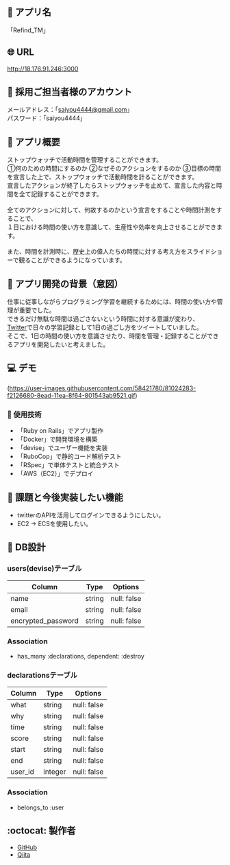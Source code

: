 ## :wrench: アプリ名
「Refind_TM」

## :globe_with_meridians: URL
http://18.176.91.246:3000

## :key: 採用ご担当者様のアカウント
メールアドレス：「saiyou4444@gmail.com」<br>
パスワード：「saiyou4444」

## :scroll: アプリ概要
ストップウォッチで活動時間を管理することができます。<br>
①何のための時間にするのか ②なぜそのアクションをするのか ③目標の時間<br>
を宣言した上で、ストップウォッチで活動時間を計ることができます。<br>
宣言したアクションが終了したらストップウォッチを止めて、宣言した内容と時間を全て記録することができます。<br>
<br>
全てのアクションに対して、何故するのかという宣言をすることや時間計測をすることで、<br>
１日における時間の使い方を意識して、生産性や効率を向上させることができます。<br>
<br>
また、時間を計測時に、歴史上の偉人たちの時間に対する考え方をスライドショーで観ることができるようになっています。

## :thought_balloon: アプリ開発の背景（意図）
仕事に従事しながらプログラミング学習を継続するためには、時間の使い方や管理が重要でした。<br>
できるだけ無駄な時間は過ごさないという時間に対する意識が変わり、<br>
[Twitter](https://twitter.com/abeeeee_d)で日々の学習記録として1日の過ごし方をツイートしていました。<br>
そこで、1日の時間の使い方を意識させたり、時間を管理・記録することができるアプリを開発したいと考えました。

## :computer: デモ
(https://user-images.githubusercontent.com/58421780/81024283-f2126680-8ead-11ea-8f64-801543ab9521.gif)

### :art: 使用技術
- 「Ruby on Rails」でアプリ製作
- 「Docker」で開発環境を構築
- 「devise」でユーザー機能を実装
- 「RuboCop」で静的コード解析テスト
- 「RSpec」で単体テストと統合テスト
- 「AWS（EC2）」でデプロイ

## :memo: 課題と今後実装したい機能
- twitterのAPIを活用してログインできるようにしたい。
- EC2 → ECSを使用したい。

## :triangular_ruler: DB設計
### users(devise)テーブル
|Column|Type|Options|
|------|----|-------|
|name|string|null: false|
|email|string|null: false|
|encrypted_password|string|null: false|

### Association
- has_many :declarations, dependent: :destroy

### declarationsテーブル
|Column|Type|Options|
|------|----|-------|
|what|string|null: false|
|why|string|null: false|
|time|string|null: false|
|score|string|null: false|
|start|string|null: false|
|end|string|null: false|
|user_id|integer|null: false|

### Association
- belongs_to :user

## :octocat: 製作者
- [GitHub](https://github.com/Daiki-Abe)
- [Qiita](https://qiita.com/Daiki-Abe)